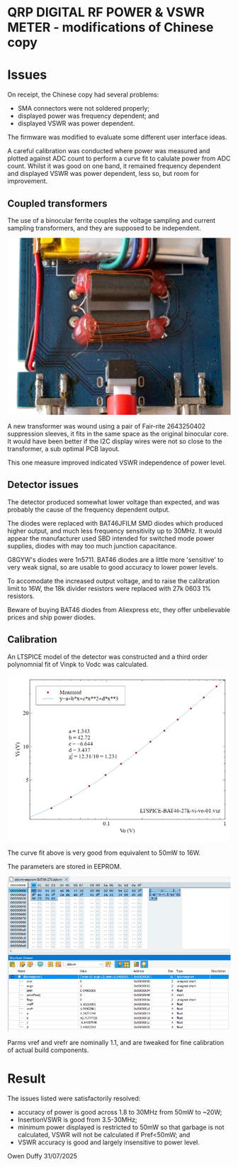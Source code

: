 # QRP DIGITAL RF POWER & VSWR METER - modifications of Chinese copy

# Issues

On receipt, the Chinese copy had several problems:
- SMA connectors were not soldered properly;
- displayed power was frequency dependent; and
- displayed VSWR was power dependent.

The firmware was modified to evaluate some different user interface ideas.

A careful calibration was conducted where power was measured and plotted against ADC count to perform a curve fit to calulate power from ADC count.
Whilst it was good on one band, it remained frequency dependent and displayed VSWR was power dependent, less so, but room for improvement.

## Coupled transformers

The use of a binocular ferrite couples the voltage sampling and current sampling transformers, and they are supposed to be independent.

![new transformer](2643250402x2transformers.jpg)

A new transformer was wound using a pair of Fair-rite 2643250402 suppression sleeves, it fits in the same space as the original binocular core.
It would have been better if the I2C display wires were not so close to the transformer, a sub optimal PCB layout.

This one measure improved indicated VSWR independence of power level.

## Detector issues

The detector produced somewhat lower voltage than expected, and was probably the cause of the frequency dependent output.

The diodes were replaced with BAT46JFILM SMD diodes which produced higher output, and much less frequency sensitivity up to 30MHz.
It would appear the manufacturer used SBD intended for switched mode power supplies, diodes with may too much junction capacitance.

G8GYW's diodes were 1n5711. BAT46 diodes are a little more 'sensitive' to very weak signal, so are usable to good accuracy to lower power levels.

To accomodate the increased output voltage, and to raise the calibration limit to 16W, the 18k divider resistors were replaced with 27k 0603 1% resistors.

Beware of buying BAT46 diodes from Aliexpress etc, they offer unbelievable prices and ship power diodes.

## Calibration

An LTSPICE model of the detector was constructed and a third order polynomnial fit of Vinpk to Vodc was calculated.

![Curve fit](LTSPICE-BAT46-27k-vi-vo-01.png)

The curve fit above is very good from equivalent to 50mW to 16W.

The parameters are stored in EEPROM.

![EEPROM map](ddwm/eeprom/ddwm-eeprom-BAT46-27k.png)

Parms vref and vrefr are nominally 1.1, and are tweaked for fine calibration of actual build components.

# Result

The issues listed were satisfactorily resolved:
- accuracy of power is good across 1.8 to 30MHz from 50mW to ~20W;
- InsertionVSWR is good from 3.5-30MHz;
- minimum power displayed is restricted to 50mW so that garbage is not calculated, VSWR will not be calculated if Pref<50mW; and
- VSWR accuracy is good and largely insensitive to power level.

Owen Duffy
31/07/2025

